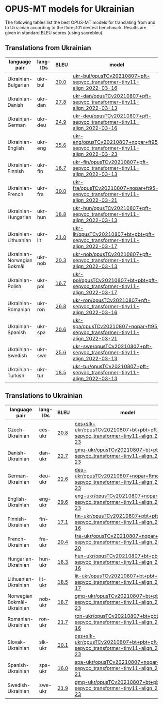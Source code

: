 # OPUS-MT models for Ukrainian

The following tables list the best OPUS-MT models for translating from and to Ukrainian according to the flores101 devtest benchmark. Results are given in standard BLEU scores (using sacrebleu).

## Translations from Ukrainian

| language pair | lang-IDs | BLEU | model |
|---------------|----------|------|-------|
| Ukrainian-Bulgarian | ukr-bul | [30.0](https://github.com/Helsinki-NLP/OPUS-MT-train/blob/puhti/scores/ukr-bul/flores101-devtest/bleu-scores.txt) | [ukr-bul/opusTCv20210807+pft-sepvoc_transformer-tiny11-align_2022-03-16](https://object.pouta.csc.fi/Tatoeba-MT-models/ukr-bul/opusTCv20210807+pft-sepvoc_transformer-tiny11-align_2022-03-16.zip) |
| Ukrainian-Danish | ukr-dan | [27.8](https://github.com/Helsinki-NLP/OPUS-MT-train/blob/puhti/scores/ukr-dan/flores101-devtest/bleu-scores.txt) | [ukr-dan/opusTCv20210807+pft-sepvoc_transformer-tiny11-align_2022-03-13](https://object.pouta.csc.fi/Tatoeba-MT-models/ukr-dan/opusTCv20210807+pft-sepvoc_transformer-tiny11-align_2022-03-13.zip) |
| Ukrainian-German | ukr-deu | [24.9](https://github.com/Helsinki-NLP/OPUS-MT-train/blob/puhti/scores/ukr-deu/flores101-devtest/bleu-scores.txt) | [ukr-deu/opusTCv20210807+pft-sepvoc_transformer-tiny11-align_2022-03-16](https://object.pouta.csc.fi/Tatoeba-MT-models/ukr-deu/opusTCv20210807+pft-sepvoc_transformer-tiny11-align_2022-03-16.zip) |
| Ukrainian-English | ukr-eng | [35.6](https://github.com/Helsinki-NLP/OPUS-MT-train/blob/puhti/scores/ukr-eng/flores101-devtest/bleu-scores.txt) | [ukr-eng/opusTCv20210807+nopar+ft95-sepvoc_transformer-tiny11-align_2022-03-23](https://object.pouta.csc.fi/Tatoeba-MT-models/ukr-eng/opusTCv20210807+nopar+ft95-sepvoc_transformer-tiny11-align_2022-03-23.zip) |
| Ukrainian-Finnish | ukr-fin | [16.7](https://github.com/Helsinki-NLP/OPUS-MT-train/blob/puhti/scores/ukr-fin/flores101-devtest/bleu-scores.txt) | [ukr-fin/opusTCv20210807+pft-sepvoc_transformer-tiny11-align_2022-03-13](https://object.pouta.csc.fi/Tatoeba-MT-models/ukr-fin/opusTCv20210807+pft-sepvoc_transformer-tiny11-align_2022-03-13.zip) |
| Ukrainian-French | ukr-fra | [30.0](https://github.com/Helsinki-NLP/OPUS-MT-train/blob/puhti/scores/ukr-fra/flores101-devtest/bleu-scores.txt) | [ukr-fra/opusTCv20210807+nopar+ft95-sepvoc_transformer-tiny11-align_2022-03-21](https://object.pouta.csc.fi/Tatoeba-MT-models/ukr-fra/opusTCv20210807+nopar+ft95-sepvoc_transformer-tiny11-align_2022-03-21.zip) |
| Ukrainian-Hungarian | ukr-hun | [18.8](https://github.com/Helsinki-NLP/OPUS-MT-train/blob/puhti/scores/ukr-hun/flores101-devtest/bleu-scores.txt) | [ukr-hun/opusTCv20210807+pft-sepvoc_transformer-tiny11-align_2022-03-13](https://object.pouta.csc.fi/Tatoeba-MT-models/ukr-hun/opusTCv20210807+pft-sepvoc_transformer-tiny11-align_2022-03-13.zip) |
| Ukrainian-Lithuanian | ukr-lit | [21.0](https://github.com/Helsinki-NLP/OPUS-MT-train/blob/puhti/scores/ukr-lit/flores101-devtest/bleu-scores.txt) | [ukr-lit/opusTCv20210807+bt+pbt+pft-sepvoc_transformer-tiny11-align_2022-03-17](https://object.pouta.csc.fi/Tatoeba-MT-models/ukr-lit/opusTCv20210807+bt+pbt+pft-sepvoc_transformer-tiny11-align_2022-03-17.zip) |
| Ukrainian-Norwegian Bokmål | ukr-nob | [20.3](https://github.com/Helsinki-NLP/OPUS-MT-train/blob/puhti/scores/ukr-nob/flores101-devtest/bleu-scores.txt) | [ukr-nob/opusTCv20210807+pft-sepvoc_transformer-tiny11-align_2022-03-13](https://object.pouta.csc.fi/Tatoeba-MT-models/ukr-nob/opusTCv20210807+pft-sepvoc_transformer-tiny11-align_2022-03-13.zip) |
| Ukrainian-Polish | ukr-pol | [16.7](https://github.com/Helsinki-NLP/OPUS-MT-train/blob/puhti/scores/ukr-pol/flores101-devtest/bleu-scores.txt) | [ukr-pol/opusTCv20210807+bt+pbt+pft-sepvoc_transformer-tiny11-align_2022-03-17](https://object.pouta.csc.fi/Tatoeba-MT-models/ukr-pol/opusTCv20210807+bt+pbt+pft-sepvoc_transformer-tiny11-align_2022-03-17.zip) |
| Ukrainian-Romanian | ukr-ron | [26.8](https://github.com/Helsinki-NLP/OPUS-MT-train/blob/puhti/scores/ukr-ron/flores101-devtest/bleu-scores.txt) | [ukr-ron/opusTCv20210807+pft-sepvoc_transformer-tiny11-align_2022-03-16](https://object.pouta.csc.fi/Tatoeba-MT-models/ukr-ron/opusTCv20210807+pft-sepvoc_transformer-tiny11-align_2022-03-16.zip) |
| Ukrainian-Spanish | ukr-spa | [20.6](https://github.com/Helsinki-NLP/OPUS-MT-train/blob/puhti/scores/ukr-spa/flores101-devtest/bleu-scores.txt) | [ukr-spa/opusTCv20210807+nopar+ft95-sepvoc_transformer-tiny11-align_2022-03-21](https://object.pouta.csc.fi/Tatoeba-MT-models/ukr-spa/opusTCv20210807+nopar+ft95-sepvoc_transformer-tiny11-align_2022-03-21.zip) |
| Ukrainian-Swedish | ukr-swe | [25.6](https://github.com/Helsinki-NLP/OPUS-MT-train/blob/puhti/scores/ukr-swe/flores101-devtest/bleu-scores.txt) | [ukr-swe/opusTCv20210807+pft-sepvoc_transformer-tiny11-align_2022-03-13](https://object.pouta.csc.fi/Tatoeba-MT-models/ukr-swe/opusTCv20210807+pft-sepvoc_transformer-tiny11-align_2022-03-13.zip) |
| Ukrainian-Turkish | ukr-tur | [18.5](https://github.com/Helsinki-NLP/OPUS-MT-train/blob/puhti/scores/ukr-tur/flores101-devtest/bleu-scores.txt) | [ukr-tur/opusTCv20210807+pft-sepvoc_transformer-tiny11-align_2022-03-13](https://object.pouta.csc.fi/Tatoeba-MT-models/ukr-tur/opusTCv20210807+pft-sepvoc_transformer-tiny11-align_2022-03-13.zip) |

## Translations to Ukrainian

| language pair | lang-IDs | BLEU | model |
|---------------|----------|------|-------|
| Czech-Ukrainian | ces-ukr | [20.8](https://github.com/Helsinki-NLP/OPUS-MT-train/blob/puhti/scores/ces-ukr/flores101-devtest/bleu-scores.txt) | [ces+slk-ukr/opusTCv20210807+bt+pbt+pft-sepvoc_transformer-tiny11-align_2022-03-23](https://object.pouta.csc.fi/Tatoeba-MT-models/ces+slk-ukr/opusTCv20210807+bt+pbt+pft-sepvoc_transformer-tiny11-align_2022-03-23.zip) |
| Danish-Ukrainian | dan-ukr | [22.7](https://github.com/Helsinki-NLP/OPUS-MT-train/blob/puhti/scores/dan-ukr/flores101-devtest/bleu-scores.txt) | [gmq-ukr/opusTCv20210807+bt+pbt+pft-sepvoc_transformer-tiny11-align_2022-03-23](https://object.pouta.csc.fi/Tatoeba-MT-models/gmq-ukr/opusTCv20210807+bt+pbt+pft-sepvoc_transformer-tiny11-align_2022-03-23.zip) |
| German-Ukrainian | deu-ukr | [22.6](https://github.com/Helsinki-NLP/OPUS-MT-train/blob/puhti/scores/deu-ukr/flores101-devtest/bleu-scores.txt) | [deu-ukr/opusTCv20210807+nopar+ftmono+ft95-sepvoc_transformer-tiny11-align_2022-03-23](https://object.pouta.csc.fi/Tatoeba-MT-models/deu-ukr/opusTCv20210807+nopar+ftmono+ft95-sepvoc_transformer-tiny11-align_2022-03-23.zip) |
| English-Ukrainian | eng-ukr | [29.6](https://github.com/Helsinki-NLP/OPUS-MT-train/blob/puhti/scores/eng-ukr/flores101-devtest/bleu-scores.txt) | [eng-ukr/opusTCv20210807+nopar+ft95-sepvoc_transformer-tiny11-align_2022-03-23](https://object.pouta.csc.fi/Tatoeba-MT-models/eng-ukr/opusTCv20210807+nopar+ft95-sepvoc_transformer-tiny11-align_2022-03-23.zip) |
| Finnish-Ukrainian | fin-ukr | [17.1](https://github.com/Helsinki-NLP/OPUS-MT-train/blob/puhti/scores/fin-ukr/flores101-devtest/bleu-scores.txt) | [fin-ukr/opusTCv20210807+pbt+pft-sepvoc_transformer-tiny11-align_2022-03-16](https://object.pouta.csc.fi/Tatoeba-MT-models/fin-ukr/opusTCv20210807+pbt+pft-sepvoc_transformer-tiny11-align_2022-03-16.zip) |
| French-Ukrainian | fra-ukr | [20.4](https://github.com/Helsinki-NLP/OPUS-MT-train/blob/puhti/scores/fra-ukr/flores101-devtest/bleu-scores.txt) | [fra-ukr/opusTCv20210807+nopar+ft95-sepvoc_transformer-tiny11-align_2022-03-20](https://object.pouta.csc.fi/Tatoeba-MT-models/fra-ukr/opusTCv20210807+nopar+ft95-sepvoc_transformer-tiny11-align_2022-03-20.zip) |
| Hungarian-Ukrainian | hun-ukr | [18.3](https://github.com/Helsinki-NLP/OPUS-MT-train/blob/puhti/scores/hun-ukr/flores101-devtest/bleu-scores.txt) | [hun-ukr/opusTCv20210807+bt+pbt+pft-sepvoc_transformer-tiny11-align_2022-03-16](https://object.pouta.csc.fi/Tatoeba-MT-models/hun-ukr/opusTCv20210807+bt+pbt+pft-sepvoc_transformer-tiny11-align_2022-03-16.zip) |
| Lithuanian-Ukrainian | lit-ukr | [18.5](https://github.com/Helsinki-NLP/OPUS-MT-train/blob/puhti/scores/lit-ukr/flores101-devtest/bleu-scores.txt) | [lit-ukr/opusTCv20210807+bt+pbt+pft-sepvoc_transformer-tiny11-align_2022-03-17](https://object.pouta.csc.fi/Tatoeba-MT-models/lit-ukr/opusTCv20210807+bt+pbt+pft-sepvoc_transformer-tiny11-align_2022-03-17.zip) |
| Norwegian Bokmål-Ukrainian | nob-ukr | [18.7](https://github.com/Helsinki-NLP/OPUS-MT-train/blob/puhti/scores/nob-ukr/flores101-devtest/bleu-scores.txt) | [gmq-ukr/opusTCv20210807+bt+pbt+pft-sepvoc_transformer-tiny11-align_2022-03-23](https://object.pouta.csc.fi/Tatoeba-MT-models/gmq-ukr/opusTCv20210807+bt+pbt+pft-sepvoc_transformer-tiny11-align_2022-03-23.zip) |
| Romanian-Ukrainian | ron-ukr | [21.7](https://github.com/Helsinki-NLP/OPUS-MT-train/blob/puhti/scores/ron-ukr/flores101-devtest/bleu-scores.txt) | [ron-ukr/opusTCv20210807+bt+pbt+pft-sepvoc_transformer-tiny11-align_2022-03-16](https://object.pouta.csc.fi/Tatoeba-MT-models/ron-ukr/opusTCv20210807+bt+pbt+pft-sepvoc_transformer-tiny11-align_2022-03-16.zip) |
| Slovak-Ukrainian | slk-ukr | [20.1](https://github.com/Helsinki-NLP/OPUS-MT-train/blob/puhti/scores/slk-ukr/flores101-devtest/bleu-scores.txt) | [ces+slk-ukr/opusTCv20210807+bt+pbt+pft-sepvoc_transformer-tiny11-align_2022-03-23](https://object.pouta.csc.fi/Tatoeba-MT-models/ces+slk-ukr/opusTCv20210807+bt+pbt+pft-sepvoc_transformer-tiny11-align_2022-03-23.zip) |
| Spanish-Ukrainian | spa-ukr | [16.0](https://github.com/Helsinki-NLP/OPUS-MT-train/blob/puhti/scores/spa-ukr/flores101-devtest/bleu-scores.txt) | [spa-ukr/opusTCv20210807+nopar+ft95-sepvoc_transformer-tiny11-align_2022-03-21](https://object.pouta.csc.fi/Tatoeba-MT-models/spa-ukr/opusTCv20210807+nopar+ft95-sepvoc_transformer-tiny11-align_2022-03-21.zip) |
| Swedish-Ukrainian | swe-ukr | [21.9](https://github.com/Helsinki-NLP/OPUS-MT-train/blob/puhti/scores/swe-ukr/flores101-devtest/bleu-scores.txt) | [gmq-ukr/opusTCv20210807+bt+pbt+pft-sepvoc_transformer-tiny11-align_2022-03-23](https://object.pouta.csc.fi/Tatoeba-MT-models/gmq-ukr/opusTCv20210807+bt+pbt+pft-sepvoc_transformer-tiny11-align_2022-03-23.zip) |
